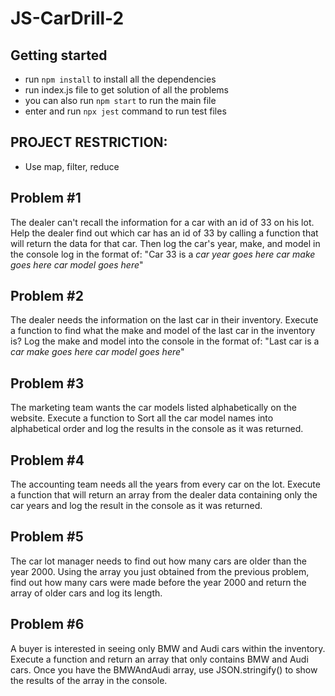 # JS-CarDrill-2


## Getting started
- run `npm install` to install all the dependencies
- run index.js file to get solution of all the problems
- you can also run `npm start` to run the main file
- enter and run `npx jest` command to run test files

## PROJECT RESTRICTION:
- Use map, filter, reduce

## Problem #1 
 The dealer can't recall the information for a car with an id of 33 on his lot. Help the dealer find out which car has an id of 33 by calling a function that will return the data for that car. Then log the car's year, make, and model in the console log in the format of:
"Car 33 is a *car year goes here* *car make goes here* *car model goes here*"

## Problem #2 
 The dealer needs the information on the last car in their inventory. Execute a function to find what the make and model of the last car in the inventory is?  Log the make and model into the console in the format of:
"Last car is a *car make goes here* *car model goes here*"

## Problem #3 
 The marketing team wants the car models listed alphabetically on the website. Execute a function to Sort all the car model names into alphabetical order and log the results in the console as it was returned.

## Problem #4 
 The accounting team needs all the years from every car on the lot. Execute a function that will return an array from the dealer data containing only the car years and log the result in the console as it was returned.

## Problem #5 
 The car lot manager needs to find out how many cars are older than the year 2000. Using the array you just obtained from the previous problem, find out how many cars were made before the year 2000 and return the array of older cars and log its length.

## Problem #6 
 A buyer is interested in seeing only BMW and Audi cars within the inventory.  Execute a function and return an array that only contains BMW and Audi cars.  Once you have the BMWAndAudi array, use JSON.stringify() to show the results of the array in the console.
